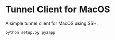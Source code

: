 # Tunnel Client for MacOS

A simple tunnel client for MacOS using SSH.


```bash
python setup.py py2app
```
